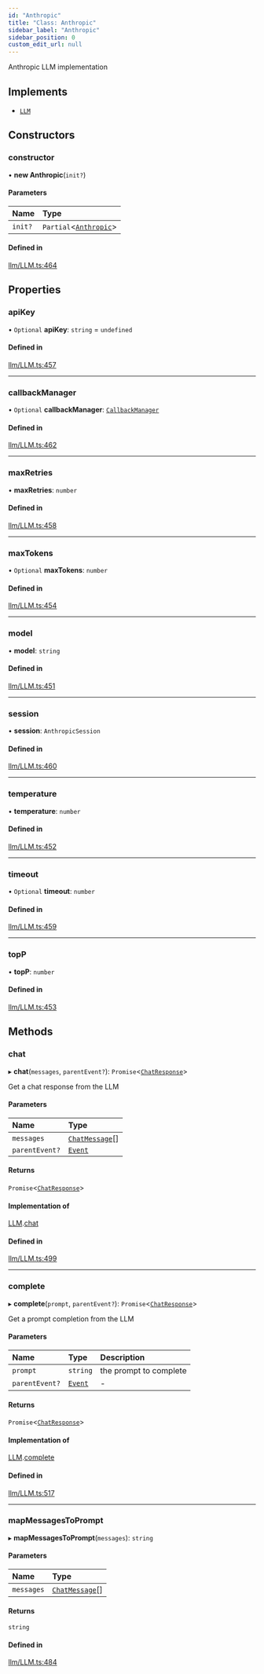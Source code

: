 ```yaml
---
id: "Anthropic"
title: "Class: Anthropic"
sidebar_label: "Anthropic"
sidebar_position: 0
custom_edit_url: null
---
```


Anthropic LLM implementation

## Implements

- [`LLM`](../interfaces/LLM.md)

## Constructors

### constructor

• **new Anthropic**(`init?`)

#### Parameters

| Name | Type |
| :------ | :------ |
| `init?` | `Partial`<[`Anthropic`](Anthropic.md)\> |

#### Defined in

[llm/LLM.ts:464](https://github.com/run-llama/LlamaIndexTS/blob/main/packages/core/src/llm/LLM.ts#L464)

## Properties

### apiKey

• `Optional` **apiKey**: `string` = `undefined`

#### Defined in

[llm/LLM.ts:457](https://github.com/run-llama/LlamaIndexTS/blob/main/packages/core/src/llm/LLM.ts#L457)

___

### callbackManager

• `Optional` **callbackManager**: [`CallbackManager`](CallbackManager.md)

#### Defined in

[llm/LLM.ts:462](https://github.com/run-llama/LlamaIndexTS/blob/main/packages/core/src/llm/LLM.ts#L462)

___

### maxRetries

• **maxRetries**: `number`

#### Defined in

[llm/LLM.ts:458](https://github.com/run-llama/LlamaIndexTS/blob/main/packages/core/src/llm/LLM.ts#L458)

___

### maxTokens

• `Optional` **maxTokens**: `number`

#### Defined in

[llm/LLM.ts:454](https://github.com/run-llama/LlamaIndexTS/blob/main/packages/core/src/llm/LLM.ts#L454)

___

### model

• **model**: `string`

#### Defined in

[llm/LLM.ts:451](https://github.com/run-llama/LlamaIndexTS/blob/main/packages/core/src/llm/LLM.ts#L451)

___

### session

• **session**: `AnthropicSession`

#### Defined in

[llm/LLM.ts:460](https://github.com/run-llama/LlamaIndexTS/blob/main/packages/core/src/llm/LLM.ts#L460)

___

### temperature

• **temperature**: `number`

#### Defined in

[llm/LLM.ts:452](https://github.com/run-llama/LlamaIndexTS/blob/main/packages/core/src/llm/LLM.ts#L452)

___

### timeout

• `Optional` **timeout**: `number`

#### Defined in

[llm/LLM.ts:459](https://github.com/run-llama/LlamaIndexTS/blob/main/packages/core/src/llm/LLM.ts#L459)

___

### topP

• **topP**: `number`

#### Defined in

[llm/LLM.ts:453](https://github.com/run-llama/LlamaIndexTS/blob/main/packages/core/src/llm/LLM.ts#L453)

## Methods

### chat

▸ **chat**(`messages`, `parentEvent?`): `Promise`<[`ChatResponse`](../interfaces/ChatResponse.md)\>

Get a chat response from the LLM

#### Parameters

| Name | Type |
| :------ | :------ |
| `messages` | [`ChatMessage`](../interfaces/ChatMessage.md)[] |
| `parentEvent?` | [`Event`](../interfaces/Event.md) |

#### Returns

`Promise`<[`ChatResponse`](../interfaces/ChatResponse.md)\>

#### Implementation of

[LLM](../interfaces/LLM.md).[chat](../interfaces/LLM.md#chat)

#### Defined in

[llm/LLM.ts:499](https://github.com/run-llama/LlamaIndexTS/blob/main/packages/core/src/llm/LLM.ts#L499)

___

### complete

▸ **complete**(`prompt`, `parentEvent?`): `Promise`<[`ChatResponse`](../interfaces/ChatResponse.md)\>

Get a prompt completion from the LLM

#### Parameters

| Name | Type | Description |
| :------ | :------ | :------ |
| `prompt` | `string` | the prompt to complete |
| `parentEvent?` | [`Event`](../interfaces/Event.md) | - |

#### Returns

`Promise`<[`ChatResponse`](../interfaces/ChatResponse.md)\>

#### Implementation of

[LLM](../interfaces/LLM.md).[complete](../interfaces/LLM.md#complete)

#### Defined in

[llm/LLM.ts:517](https://github.com/run-llama/LlamaIndexTS/blob/main/packages/core/src/llm/LLM.ts#L517)

___

### mapMessagesToPrompt

▸ **mapMessagesToPrompt**(`messages`): `string`

#### Parameters

| Name | Type |
| :------ | :------ |
| `messages` | [`ChatMessage`](../interfaces/ChatMessage.md)[] |

#### Returns

`string`

#### Defined in

[llm/LLM.ts:484](https://github.com/run-llama/LlamaIndexTS/blob/main/packages/core/src/llm/LLM.ts#L484)
